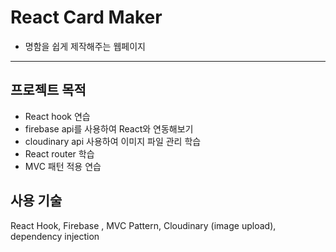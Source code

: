 # React Card Maker

- 명함을 쉽게 제작해주는 웹페이지

------

## 프로젝트 목적

- React hook 연습
- firebase api를 사용하여 React와 연동해보기
- cloudinary api 사용하여 이미지 파일 관리 학습
- React router 학습
- MVC 패턴 적용 연습

## 사용 기술

React Hook, Firebase , MVC Pattern, Cloudinary (image upload), dependency injection
